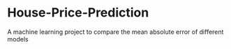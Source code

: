 # House-Price-Prediction
A machine learning project to compare the mean absolute error of different models
